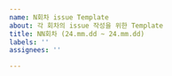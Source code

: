 ```yaml
---
name: N회차 issue Template
about: 각 회차의 issue 작성을 위한 Template
title: NN회차 (24.mm.dd ~ 24.mm.dd)
labels: ''
assignees: ''

---
```




